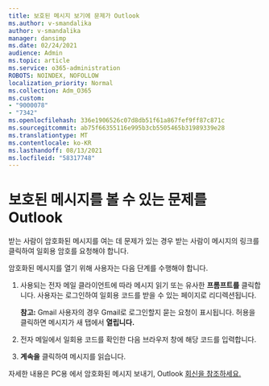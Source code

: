```yaml
---
title: 보호된 메시지 보기에 문제가 Outlook
ms.author: v-smandalika
author: v-smandalika
manager: dansimp
ms.date: 02/24/2021
audience: Admin
ms.topic: article
ms.service: o365-administration
ROBOTS: NOINDEX, NOFOLLOW
localization_priority: Normal
ms.collection: Adm_O365
ms.custom:
- "9000078"
- "7342"
ms.openlocfilehash: 336e1906526c07d8db51f61a867fef9ff87c871c
ms.sourcegitcommit: ab75f66355116e995b3cb5505465b31989339e28
ms.translationtype: MT
ms.contentlocale: ko-KR
ms.lasthandoff: 08/13/2021
ms.locfileid: "58317748"
---
```

# <a name="fix-problem-of-viewing-protected-message-in-outlook"></a>보호된 메시지를 볼 수 있는 문제를 Outlook

받는 사람이 암호화된 메시지를 여는 데 문제가 있는 경우 받는 사람이 메시지의 링크를 클릭하여 일회용 암호를 요청해야 합니다.

암호화된 메시지를 열기 위해 사용자는 다음 단계를 수행해야 합니다.

1. 사용되는 전자 메일 클라이언트에 따라 메시지 읽기 또는 유사한 **프롬프트를** 클릭합니다. 사용자는 로그인하여 일회용 코드를 받을 수 있는 페이지로 리디렉션됩니다.

    **참고:** Gmail 사용자의 경우 Gmail로 로그인할지 묻는 요청이 표시됩니다. 허용을 클릭하면 메시지가 새 탭에서 **열립니다.**

2. 전자 메일에서 일회용 코드를 확인한 다음 브라우저 창에 해당 코드를 입력합니다.

3. **계속을** 클릭하여 메시지를 읽습니다.

자세한 내용은 PC용 에서 암호화된 메시지 보내기, Outlook [회신을 참조하세요.](https://support.microsoft.com/topic/send-view-and-reply-to-encrypted-messages-in-outlook-for-pc-eaa43495-9bbb-4fca-922a-df90dee51980)


